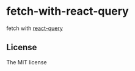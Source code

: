 # fetch-with-react-query

fetch with [react-query](https://www.npmjs.com/package/@tanstack/react-query)

## License

The MIT license
